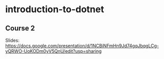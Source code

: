 # introduction-to-dotnet

## Course 2
Slides: https://docs.google.com/presentation/d/1NCBiNFmHn9Jd74gqJbqgLCg-yQRWO-UoKODm0yV5QnU/edit?usp=sharing